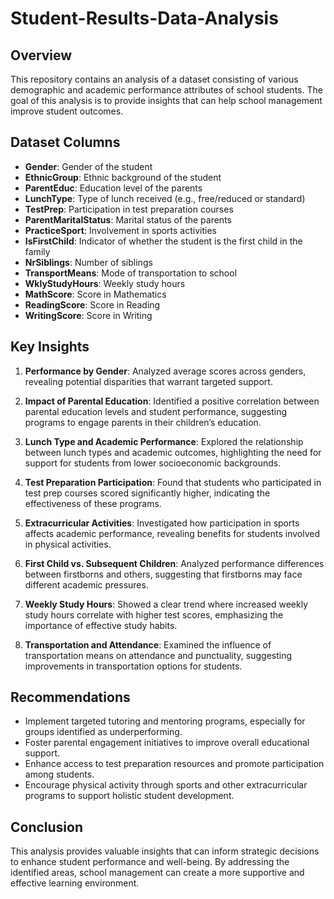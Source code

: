 # Student-Results-Data-Analysis

## Overview
This repository contains an analysis of a dataset consisting of various demographic and academic performance attributes of school students. The goal of this analysis is to provide insights that can help school management improve student outcomes.

## Dataset Columns
- **Gender**: Gender of the student
- **EthnicGroup**: Ethnic background of the student
- **ParentEduc**: Education level of the parents
- **LunchType**: Type of lunch received (e.g., free/reduced or standard)
- **TestPrep**: Participation in test preparation courses
- **ParentMaritalStatus**: Marital status of the parents
- **PracticeSport**: Involvement in sports activities
- **IsFirstChild**: Indicator of whether the student is the first child in the family
- **NrSiblings**: Number of siblings
- **TransportMeans**: Mode of transportation to school
- **WklyStudyHours**: Weekly study hours
- **MathScore**: Score in Mathematics
- **ReadingScore**: Score in Reading
- **WritingScore**: Score in Writing

## Key Insights
1. **Performance by Gender**: Analyzed average scores across genders, revealing potential disparities that warrant targeted support.
  
2. **Impact of Parental Education**: Identified a positive correlation between parental education levels and student performance, suggesting programs to engage parents in their children’s education.
  
3. **Lunch Type and Academic Performance**: Explored the relationship between lunch types and academic outcomes, highlighting the need for support for students from lower socioeconomic backgrounds.
  
4. **Test Preparation Participation**: Found that students who participated in test prep courses scored significantly higher, indicating the effectiveness of these programs.
  
5. **Extracurricular Activities**: Investigated how participation in sports affects academic performance, revealing benefits for students involved in physical activities.
  
6. **First Child vs. Subsequent Children**: Analyzed performance differences between firstborns and others, suggesting that firstborns may face different academic pressures.
  
7. **Weekly Study Hours**: Showed a clear trend where increased weekly study hours correlate with higher test scores, emphasizing the importance of effective study habits.
  
8. **Transportation and Attendance**: Examined the influence of transportation means on attendance and punctuality, suggesting improvements in transportation options for students.

## Recommendations
- Implement targeted tutoring and mentoring programs, especially for groups identified as underperforming.
- Foster parental engagement initiatives to improve overall educational support.
- Enhance access to test preparation resources and promote participation among students.
- Encourage physical activity through sports and other extracurricular programs to support holistic student development.

## Conclusion
This analysis provides valuable insights that can inform strategic decisions to enhance student performance and well-being. By addressing the identified areas, school management can create a more supportive and effective learning environment.
